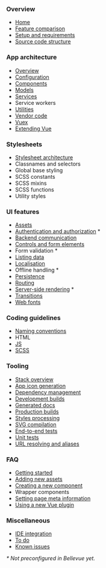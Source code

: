
### Overview

- [Home](README.md)
- [Feature comparison](overview/comparison.md)
- [Setup and requirements](overview/setup.md)
- [Source code structure](overview/source.md)

### App architecture

- [Overview](app/overview.md)
- [Configuration](app/config.md)
- [Components](app/components.md)
- [Models](app/models.md)
- [Services](app/services.md)
- Service workers
- [Utilities](app/utilities.md)
- [Vendor code](app/vendor.md)
- [Vuex](app/vuex.md)
- [Extending Vue](app/vue.md)

### Stylesheets

- [Stylesheet architecture](stylesheets/stylesheet-architecture.md)
- Classnames and selectors<!-- (ui/style-selectors.md) -->
- Global base styling<!-- (ui/global-styles.md) -->
- SCSS constants<!-- (ui/style-constants.md) -->
- SCSS mixins<!-- (ui/scss-mixins.md) -->
- SCSS functions<!-- (ui/scss-functions.md) -->
- Utility styles<!-- (ui/utility-styles.md) -->

### UI features

- [Assets](ui/assets.md)
- [Authentication and authorization](ui/auth.md) *
- [Backend communication](ui/http.md)
- [Controls and form elements](ui/controls.md)
- Form validation<!-- (ui/form-validation.md) --> *
- [Listing data](ui/lists.md)
- [Localisation](ui/localisation.md)
- Offline handling *
- [Persistence](ui/persistence.md)
- [Routing](ui/routing.md)
- [Server-side rendering](ui/ssr.md) *
- [Transitions](ui/transitions.md)
- [Web fonts](ui/webfonts.md)

### Coding guidelines

- [Naming conventions](conventions/naming.md)
- HTML
- [JS](conventions/js.md)
- [SCSS](conventions/scss.md)

### Tooling

- [Stack overview](tooling/stack.md)
- [App icon generation](tooling/app-icons.md)
- [Dependency management](tooling/dependencies.md)
- [Development builds](tooling/development.md)
- [Generated docs](tooling/docs.md)
- [Production builds](tooling/production.md)
- [Styles processing](tooling/styles.md)
- [SVG compilation](tooling/svg-compilation.md)
- [End-to-end tests](tooling/e2e-tests.md)
- [Unit tests](tooling/unit-tests.md)
- [URL resolving and aliases](tooling/urls.md)

### FAQ

- [Getting started](faq/getting-started.md)
- [Adding new assets](faq/new-assets.md)
- [Creating a new component](faq/creating-components.md)
- Wrapper components
- [Setting page meta information](faq/meta.md)
- [Using a new Vue plugin](faq/vue-plugins.md)

### Miscellaneous

- [IDE integration](misc/ide.md)
- [To do](misc/todo.md)
- [Known issues](misc/known-issues.md)

_* Not preconfigured in Bellevue yet._
